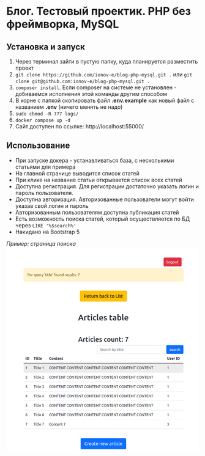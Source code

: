 # Блог. Тестовый проектик. PHP без фреймворка, MySQL

## Установка и запуск

1. Через терминал зайти в пустую папку, куда планируется разместить проект
2. `git clone https://github.com/ionov-e/blog-php-mysql.git .` или `git clone git@github.com:ionov-e/blog-php-mysql.git .`
3. `composer install`. Если composer на системе не установлен - добиваемся исполнения этой команды другим способом
4. В корне с папкой скопировать файл **.env.example** как новый файл с названием **.env** (ничего менять не надо)
5. `sudo chmod -R 777 logs/`
6. `docker compose up -d`
7. Сайт доступен по ссылке: http://localhost:55000/

## Использование

* При запуске докера - устанавливаться база, с несколькими статьями для примера
* На главной странице выводится список статей
* При клике на название статьи открывается список всех статей
* Доступна регистрация. Для регистрации достаточно указать логин и пароль пользователя.
* Доступна авторизация. Авторизованные пользователи могут войти указав свой логин и пароль
* Авторизованным пользователям доступна публикация статей
* Есть возможность поиска статей, который осуществляется по БД через `LIKE '%$search%'`
* Накидано на Bootstrap 5

_Пример: страница поиска_
![alt text](docs/images/example1.png)